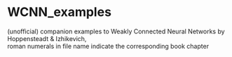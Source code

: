 # WCNN_examples
(unofficial) companion examples to Weakly Connected Neural Networks by Hoppensteadt & Izhikevich,  
roman numerals in file name indicate the corresponding book chapter

